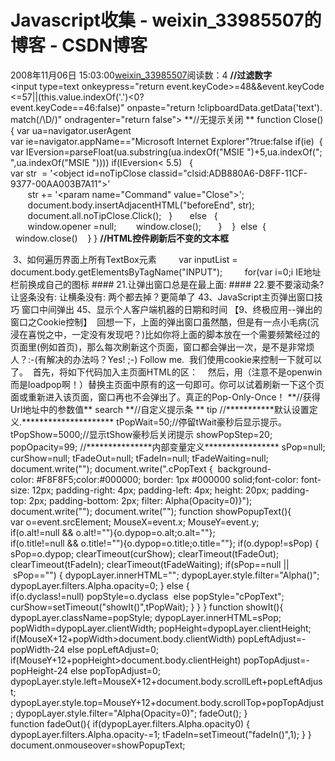# Javascript收集 - weixin_33985507的博客 - CSDN博客
2008年11月06日 15:03:00[weixin_33985507](https://me.csdn.net/weixin_33985507)阅读数：4
**//过滤数字**
<input type=text onkeypress="return event.keyCode>=48&&event.keyCode<=57||(this.value.indexOf('.')<0?event.keyCode==46:false)" onpaste="return !clipboardData.getData('text').match(/\D/)" ondragenter="return false"> 
**//无提示关闭 **
function Close() 
{ 
var ua=navigator.userAgent 
var ie=navigator.appName=="Microsoft Internet Explorer"?true:false 
if(ie) 
 { 
var IEversion=parseFloat(ua.substring(ua.indexOf("MSIE ")+5,ua.indexOf(";",ua.indexOf("MSIE ")))) 
if(IEversion< 5.5) 
  { 
var str  = '<object id=noTipClose classid="clsid:ADB880A6-D8FF-11CF-9377-00AA003B7A11">' 
       str += '<param name="Command" value="Close"></object>'; 
       document.body.insertAdjacentHTML("beforeEnd", str); 
       document.all.noTipClose.Click(); 
  } 
      else 
  { 
       window.opener =null; 
       window.close(); 
      } 
   } 
 else 
 { 
  window.close() 
   } 
} 
**//HTML控件刷新后不变的文本框**
<HTML> 
<HEAD> 
<META NAME="save" CONTENT="history"> 
<STYLE> 
   .sHistory {behavior:url(#default#savehistory);} 
</STYLE> 
</HEAD> 
<BODY> 
<INPUT class=sHistory type=text id=oPersistInput> 
</BODY> 
</HTML> 
 3、如何遍历界面上所有TextBox元素
        var inputList = document.body.getElementsByTagName("INPUT");
        for(var i=0;i<inputList.length;i++)
        {
           if(inputList[i].disabled==false && (inputList[i].type=='text' || inputList[i].type=='password'))
           {
              inputList[i].value="";
           }
        }
5. <link rel="Shortcut Icon" href="favicon.ico"> IE地址栏前换成自己的图标
#### 21.让弹出窗口总是在最上面:<body onblur="this.focus();">
#### 22.要不要滚动条? 让竖条没有: <body style="overflow:scroll;overflow-y:hidden"> </body> 让横条没有: <body style="overflow:scroll;overflow-x:hidden"> </body> 两个都去掉？更简单了 <body scroll="no"> </body> 
43、JavaScript主页弹出窗口技巧
窗口中间弹出
<script>
window.open("[http://www.cctv.com","","width=400,height=240,top="+(screen.availHeight-240)/2+",left="+(screen.availWidth-400)/2](/2+%22,left=%22+(screen.availWidth-400)/2));
</script>
45、显示个人客户端机器的日期和时间
<script language="LiveScript">
<!-- Hiding
  today = new Date()
  document.write("现 在 时 间 是： ",today.getHours(),":",today.getMinutes())
  document.write("<br>今 天 日 期 为： ", today.getMonth()+1,"/",today.getDate(),"/",today.getYear());
// end hiding contents -->
</script>
【9、终极应用--弹出的窗口之Cookie控制】  
回想一下，上面的弹出窗口虽然酷，但是有一点小毛病(沉浸在喜悦之中，一定没有发现吧？)比如你将上面的脚本放在一个需要频繁经过的页面里(例如首页)，那么每次刷新这个页面，窗口都会弹出一次，是不是非常烦人？:-(有解决的办法吗？Yes! ;-) Follow me.  
我们使用cookie来控制一下就可以了。  
首先，将如下代码加入主页面HTML的<HEAD>区：  
<script>  
function openwin()  
{window.open("page.html","","width=200,height=200")}  
function get_cookie(Name)  
{var search = Name + "="  
var returnvalue = "";  
if (document.cookie.length > 0) {  
offset = document.cookie.indexOf(search)  
if (offset != -1) {  
offset += search.length  
end = document.cookie.indexOf(";", offset);  
if (end == -1)  
end = document.cookie.length;  
returnvalue=unescape(document.cookie.substring(offset,end))  
}  
}  
return returnvalue;  
}  
function loadpopup(){  
if (get_cookie('popped')==''){  
openwin()  
document.cookie="popped=yes"  
}  
}  
</script>  
然后，用<body onload="loadpopup()">（注意不是openwin而是loadpop啊！）替换主页面中原有的<BODY>这一句即可。你可以试着刷新一下这个页面或重新进入该页面，窗口再也不会弹出了。真正的Pop-Only-Once！
**//获得Url地址中的参数值**
<body> 
<a href="javascript:location.href=location.href + '?a=1&b=2'">search</a> 
<script language="JavaScript"> 
<!-- 
var a = location.search.substr(1); 
if(a.length>0) 
{ 
var re = /([^&]*?)\=([^&]*)/g 
var s = a.match(re); 
 for(var i= 0;i<s.length;i++) 
 { 
  alert(s[i]); 
  alert(s[i].split("=")[1]); 
 } 
} 
//--> 
</script> 
</body> 
**//自定义提示条 **
<a href="#" title="这是提示">tip</a> 
<script Language="JavaScript"> 
//***********默认设置定义.********************* 
tPopWait=50;//停留tWait豪秒后显示提示。 
tPopShow=5000;//显示tShow豪秒后关闭提示 
showPopStep=20; 
popOpacity=99; 
//***************内部变量定义***************** 
sPop=null; 
curShow=null; 
tFadeOut=null; 
tFadeIn=null; 
tFadeWaiting=null; 
document.write("<style type='text/css'id='defaultPopStyle'>"); 
document.write(".cPopText {  background-color: #F8F8F5;color:#000000; border: 1px #000000 solid;font-color: font-size: 12px; padding-right: 4px; padding-left: 4px; height: 20px; padding-top: 2px; padding-bottom: 2px; filter: Alpha(Opacity=0)}"); 
document.write("</style>"); 
document.write("<div id='dypopLayer' style='position:absolute;z-index:1000;' class='cPopText'></div>"); 
function showPopupText(){ 
var o=event.srcElement; 
MouseX=event.x; 
MouseY=event.y; 
if(o.alt!=null && o.alt!=""){o.dypop=o.alt;o.alt=""}; 
if(o.title!=null && o.title!=""){o.dypop=o.title;o.title=""}; 
if(o.dypop!=sPop) { 
sPop=o.dypop; 
clearTimeout(curShow); 
clearTimeout(tFadeOut); 
clearTimeout(tFadeIn); 
clearTimeout(tFadeWaiting); 
if(sPop==null || sPop=="") { 
dypopLayer.innerHTML=""; 
dypopLayer.style.filter="Alpha()"; 
dypopLayer.filters.Alpha.opacity=0; 
} 
else { 
if(o.dyclass!=null) popStyle=o.dyclass  
else popStyle="cPopText"; 
curShow=setTimeout("showIt()",tPopWait); 
} 
} 
} 
function showIt(){ 
dypopLayer.className=popStyle; 
dypopLayer.innerHTML=sPop; 
popWidth=dypopLayer.clientWidth; 
popHeight=dypopLayer.clientHeight; 
if(MouseX+12+popWidth>document.body.clientWidth) popLeftAdjust=-popWidth-24 
else popLeftAdjust=0; 
if(MouseY+12+popHeight>document.body.clientHeight) popTopAdjust=-popHeight-24 
else popTopAdjust=0; 
dypopLayer.style.left=MouseX+12+document.body.scrollLeft+popLeftAdjust; 
dypopLayer.style.top=MouseY+12+document.body.scrollTop+popTopAdjust; 
dypopLayer.style.filter="Alpha(Opacity=0)"; 
fadeOut(); 
} 
function fadeOut(){ 
if(dypopLayer.filters.Alpha.opacity<popOpacity) { 
dypopLayer.filters.Alpha.opacity+=showPopStep; 
tFadeOut=setTimeout("fadeOut()",1); 
} 
else { 
dypopLayer.filters.Alpha.opacity=popOpacity; 
tFadeWaiting=setTimeout("fadeIn()",tPopShow); 
} 
} 
function fadeIn(){ 
if(dypopLayer.filters.Alpha.opacity>0) { 
dypopLayer.filters.Alpha.opacity-=1; 
tFadeIn=setTimeout("fadeIn()",1); 
} 
} 
document.onmouseover=showPopupText; 
</script> 









